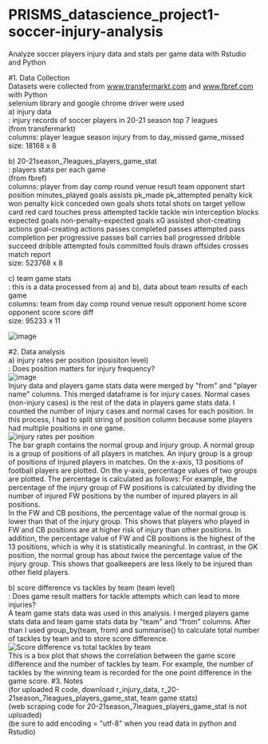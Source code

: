 # PRISMS_datascience_project1-soccer-injury-analysis
Analyze soccer players injury data and stats per game data with Rstudio and Python  

#1. Data Collection  
Datasets were collected from www.transfermarkt.com and www.fbref.com with Python  
selenium library and google chrome driver were used  
  a) injury data	
  : injury records of soccer players in 20-21 season top 7 leagues  
  (from transfermarkt)  
  columns: player	league	season	injury	from	to	day_missed	game_missed  
  size: 18168 x 8  
  
  b) 20-21season_7leagues_players_game_stat  
  : players stats per each game  
  (from fbref)  
  columns: player from day comp round venue result team opponent	start	position minutes_played	goals	assists	pk_made	pk_attempted penalty kick won penalty kick conceded	own goals	shots total	shots on target	yellow card	red card	touches	press attempted	tackle	tackle win	interception blocks expected goals	non-penalty-expected goals	xG assisted	shot-creating actions	goal-creating actions	passes completed	passes attempted pass completion per progressive passes ball carries	ball progressed	dribble succeed	dribble attempted	fouls committed	fouls drawn offsides crosses	match report  
  size: 523768 x 8  
  
  c) team game stats  
  : this is a data processed from a) and b), data about team results of each game  	
  columns: team	from	day	comp	round	venue	result	opponent	home score	opponent score	score diff  
  size: 95233 x 11   
  
  ![image](https://user-images.githubusercontent.com/54821805/149682701-811cd9ca-3364-439a-ae94-6b96f3d082c8.png)

#2. Data analysis  
a) injury rates per position (posisiton level)  
: Does position matters for injury frequency?  
![image](https://user-images.githubusercontent.com/54821805/149682897-34a66c37-0e40-4101-b67e-0bb7533668e8.png)  
Injury data and players game stats data were merged by "from" and "player name" columns. This merged dataframe is for injury cases. Normal cases (non-injury cases) is the rest of the data in players game stats data. I counted the number of injury cases and normal cases for each position. In this process, I had to split string of position column because some players had multiple positions in one game.  
![injury rates per position](https://user-images.githubusercontent.com/54821805/149681389-e2251928-8a71-422b-9386-80fba6f68f10.png)  
The bar graph contains the normal group and injury group. A normal group is a group of positions of all players in matches. An injury group is a group of positions of injured players in matches. On the x-axis, 13 positions of football players are plotted. On the y-axis, percentage values of two groups are plotted. The percentage is calculated as follows: For example, the percentage of the injury group of FW positions is calculated by dividing the number of injured FW positions by the number of injured players in all positions.  
In the FW and CB positions, the percentage value of the normal group is lower than that of the injury group. This shows that players who played in FW and CB positions are at higher risk of injury than other positions. In addition, the percentage value of FW and CB positions is the highest of the 13 positions, which is why it is statistically meaningful. In contrast, in the GK position, the normal group has about twice the percentage value of the injury group. This shows that goalkeepers are less likely to be injured than other field players.  
  
b) score difference vs tackles by team (team level)  
: Does game result matters for tackle attempts which can lead to more injuries?  
A team game stats data was used in this analysis. I merged players game stats data and team game stats data by "team" and "from" columns. After than I used group_by(team, from) and summarise() to calculate total number of tackles by team and to store score difference.  
![Score difference vs total tackles by team](https://user-images.githubusercontent.com/54821805/149681392-74f7f74e-a788-4eb1-b4d2-dfb54185f659.png)  
This is a box plot that shows the correlation between the game score difference and the number of tackles by team.  For example, the number of tackles by the winning team is recorded for the one point difference in the game score.
#3. Notes  
(for uploaded R code, download r_injury_data, r_20-21season_7leagues_players_game_stat, team game stats)  
(web scraping code for 20-21season_7leagues_players_game_stat is not uploaded)  
(be sure to add encoding = "utf-8" when you read data in python and Rstudio) 
